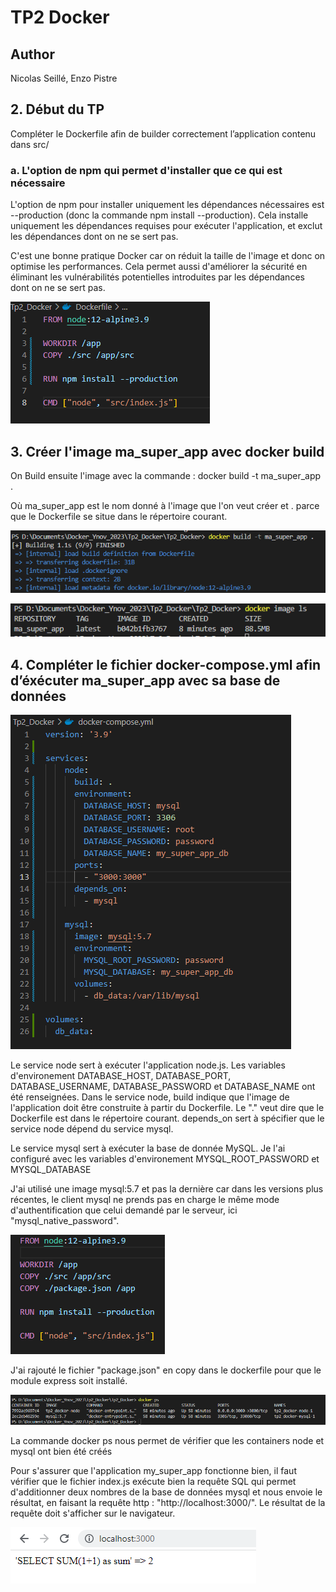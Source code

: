 # TP2 Docker 

## Author
Nicolas Seillé,
Enzo Pistre 

## 2. Début du TP
Compléter le Dockerfile afin de builder correctement l’application contenu dans src/

### a. L'option de npm qui permet d'installer que ce qui est nécessaire 
L'option de npm pour installer uniquement les dépendances nécessaires est --production (donc la commande npm install --production). Cela installe uniquement les dépendances requises pour exécuter l'application, et exclut les dépendances dont on ne se sert pas.

C'est une bonne pratique Docker car on réduit la taille de l'image et donc on optimise les performances. Cela permet aussi d'améliorer la sécurité en éliminant les vulnérabilités potentielles introduites par les dépendances dont on ne se sert pas.

![docker images](images/question-2.png)

## 3. Créer l'image ma_super_app avec docker build

On Build ensuite l'image avec la commande :
docker build -t ma_super_app .

Où ma_super_app est le nom donné à l'image que l'on veut créer et . parce que le Dockerfile se situe dans le répertoire courant. 

![docker images](images/question-3.png)

![docker images](images/question-3.2.png)

## 4. Compléter le fichier docker-compose.yml afin d’éxécuter ma_super_app avec sa base de données

![docker images](images/question-4.png)

Le service node sert à exécuter l'application node.js. Les variables d'environement DATABASE_HOST, DATABASE_PORT, DATABASE_USERNAME, DATABASE_PASSWORD et DATABASE_NAME ont été renseignées.
Dans le service node, build indique que l'image de l'application doit être construite à partir du Dockerfile. Le "." veut dire que le Dockerfile est dans le répertoire courant.
depends_on sert à spécifier que le service node dépend du service mysql.

Le service mysql sert à exécuter la base de donnée MySQL. Je l'ai configuré avec les variables d'environement MYSQL_ROOT_PASSWORD et MYSQL_DATABASE

J'ai utilisé une image mysql:5.7 et pas la dernière car dans les versions plus récentes, le client mysql ne prends pas en charge le même mode d'authentification que celui demandé par le serveur, ici "mysql_native_password".

![docker images](images/question-4.2.png)

J'ai rajouté le fichier "package.json" en copy dans le dockerfile pour que le module express soit installé.

![docker images](images/question-4.4.png)

La commande docker ps nous permet de vérifier que les containers node et mysql ont bien été créés

Pour s'assurer que l'application my_super_app fonctionne bien, il faut vérifier que le fichier index.js exécute bien la requête SQL qui permet d'additionner deux nombres de la base de données mysql et nous envoie le résultat, en faisant la requête http : "http://localhost:3000/". Le résultat de la requête doit s'afficher sur le navigateur. 

![docker images](images/question-4.3.png)

